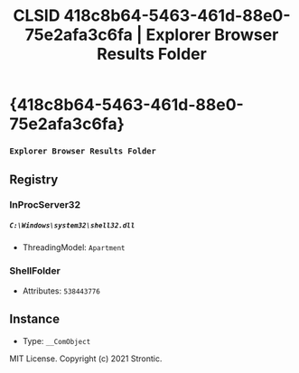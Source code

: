 ﻿---
title: "CLSID 418c8b64-5463-461d-88e0-75e2afa3c6fa | Explorer Browser Results Folder"
excerpt: What is COM-Object CLSID 418c8b64-5463-461d-88e0-75e2afa3c6fa?
---

# {418c8b64-5463-461d-88e0-75e2afa3c6fa}

### `Explorer Browser Results Folder`

## Registry


### InProcServer32

##### `C:\Windows\system32\shell32.dll`
* ThreadingModel: `Apartment`

### ShellFolder

* Attributes: `538443776`

## Instance

* Type: `__ComObject`

MIT License. Copyright (c) 2021 Strontic.


